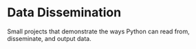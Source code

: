 # Data Dissemination

Small projects that demonstrate the ways Python can read from, disseminate,
and output data.
